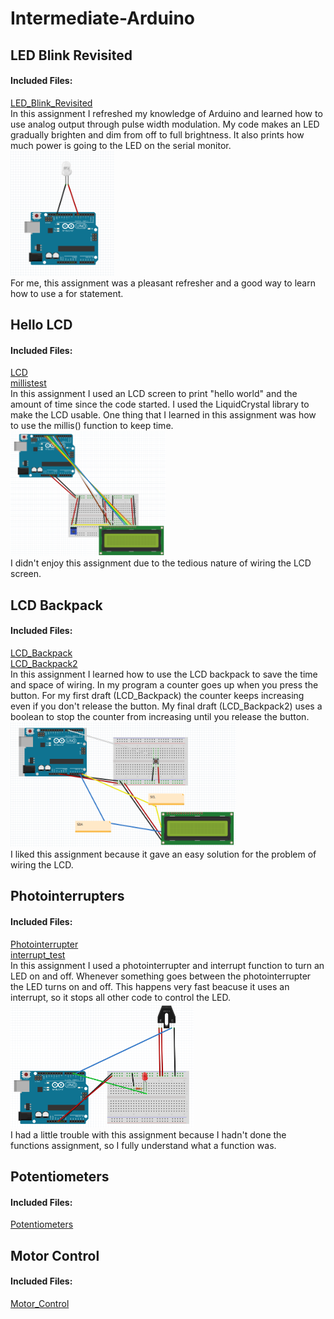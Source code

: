 # Intermediate-Arduino

## LED Blink Revisited
#### Included Files:
<a href="LED_Blink_Revisited/LED_Blink_Revisited.ino">LED_Blink_Revisited</a> <br/>
In this assignment I refreshed my knowledge of Arduino and learned how to use analog output through pulse width modulation. My code makes an LED gradually brighten and dim from off to full brightness. It also prints how much power is going to the LED on the serial monitor.<br/>
<IMG SRC="FritzingDiagrams/LED_Blink_RevisitedScreenshot.PNG"  width="166" height="200"> <br/>
For me, this assignment was a pleasant refresher and a good way to learn how to use a for statement.

## Hello LCD
#### Included Files:
<a href="LCD/LCD.ino">LCD</a> <br/>
<a href="millistest/millistest.ino">millistest</a> <br/>
In this assignment I used an LCD screen to print "hello world" and the amount of time since the code started. I used the LiquidCrystal library to make the LCD usable. One thing that I learned in this assignment was how to use the millis() function to keep time. 
<br/>
<IMG SRC="FritzingDiagrams/Hello_LCDScreenshot.PNG"  width="248" height="200"> <br/>
I didn't enjoy this assignment due to the tedious nature of wiring the LCD screen.

## LCD Backpack
#### Included Files:
<a href="LCD_Backpack/LCD_Backpack.ino">LCD_Backpack</a> <br/>
<a href="LCD_Backpack2/LCD_Backpack2.ino">LCD_Backpack2</a> <br/>
In this assignment I learned how to use the LCD backpack to save the time and space of wiring. In my program a counter goes up when you press the button. For my first draft (LCD_Backpack) the counter keeps increasing even if you don't release the button. My final draft (LCD_Backpack2) uses a boolean to stop the counter from increasing until you release the button. <br/>
<IMG SRC="FritzingDiagrams/LCD_BackpackScreenshot.PNG"  width="361" height="200"> <br/>
I liked this assignment because it gave an easy solution for the problem of wiring the LCD.

## Photointerrupters
#### Included Files:
<a href="Photointerrupter/Photointerrupter.ino">Photointerrupter</a> <br/>
<a href="interrupt_test/interrupt_test.ino">interrupt_test</a> <br/>
In this assignment I used a photointerrupter and interrupt function to turn an LED on and off. Whenever something goes between the photointerrupter the LED turns on and off. This happens very fast beacuse it uses an interrupt, so it stops all other code to control the LED. <br/>
<IMG SRC="FritzingDiagrams/PhotointerrupterScreenshot.PNG"  width="293" height="200"> <br/>
I had a little trouble with this assignment because I hadn't done the functions assignment, so I fully understand what a function was.
## Potentiometers
#### Included Files:
<a href="Potentiometers/Potentiometers.ino">Potentiometers</a> <br/>

## Motor Control
#### Included Files:
<a href="Motor_Control/Motor_Control.ino">Motor_Control</a> <br/>




<a href=""></a> <br/>
